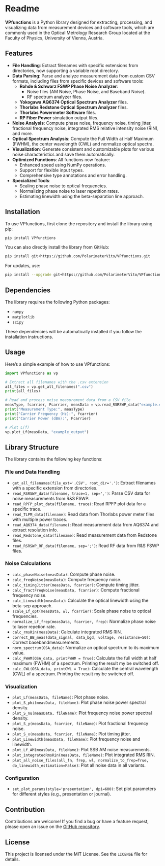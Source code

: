 # Readme

**VPfunctions** is a Python library designed for extracting, processing, and visualizing data from measurement devices and software tools, which are commonly used in the Optical Metrology Research Group located at the Faculty of Physics, University of Vienna, Austria.

## Features

- **File Handling**: Extract filenames with specific extensions from directories, now supporting a variable root directory.
- **Data Parsing**: Parse and analyze measurement data from custom CSV formats, including files from specific devices and software tools:
  - **Rohde & Schwarz FSWP Phase Noise Analyzer**:
    - Noise files (AM Noise, Phase Noise, and Baseband Noise).
    - RF spectrum analyzer files.
  - **Yokogawa AQ6374 Optical Spectrum Analyzer** files.
  - **Thorlabs Redstone Optical Spectrum Analyzer** files.
  - **Thorlabs Powermeter Software** files.
  - **RP Fiber Power** simulation output files.
- **Noise Analysis**: Compute phase noise, frequency noise, timing jitter, fractional frequency noise, integrated RMS relative intensity noise (RIN), and more.
- **Optical Spectrum Analysis**: Compute the Full Width at Half Maximum (FWHM), the center wavelength (CWL) and normalize optical spectra.
- **Visualization**: Generate consistent and customizable plots for various noise characteristics and save them automatically.
- **Optimized Functions**: All functions now feature:
  - Enhanced speed using NumPy operations.
  - Support for flexible input types.
  - Comprehensive type annotations and error handling.
- **Specialized Tools**:
  - Scaling phase noise to optical frequencies.
  - Normalizing phase noise to laser repetition rates.
  - Estimating linewidth using the beta-separation line approach.


## Installation

To use VPfunctions, first clone the repository and install the library using pip:

```bash
pip install VPfunctions
```

You can also directly install the library from GitHub:

```bash
pip install git+https://github.com/PolarimeterVito/VPfunctions.git
```

For updates, use:
```bash
pip install --upgrade git+https://github.com/PolarimeterVito/VPfunctions.git
```

## Dependencies

The library requires the following Python packages:

- `numpy`
- `matplotlib`
- `scipy`

These dependencies will be automatically installed if you follow the installation instructions.

## Usage

Here’s a simple example of how to use VPfunctions:

```python
import VPfunctions as vp

# Extract all filenames with the .csv extension
all_files = vp.get_all_filenames(".csv")
print(all_files)

# Read and process noise measurement data from a CSV file
measType, fcarrier, Pcarrier, measData = vp.read_RSRSWP_data("example.csv")
print("Measurement Type:", measType)
print("Carrier Frequency (Hz):", fcarrier)
print("Carrier Power (dBm):", Pcarrier)

# Plot L(f)
vp.plot_Lf(measData, "example_output")
```

## Library Structure

The library contains the following key functions:

### File and Data Handling

- `get_all_filenames(file_ext='.CSV', root_dir='.')`: Extract filenames with a specific extension from directories.
- `read_RSRSWP_data(filename, trace=1, sep=',')`: Parse CSV data for noise measurements from R&S FSWP.
- `read_RPFP_plot_data(filename, trace)`: Read RPFP plot data for a specific trace.
- `read_TLPM_data(filename)`: Read data from Thorlabs power meter files with multiple power traces.
- `read_AQ6374_data(filename)`: Read measurement data from AQ6374 and extract resolution info.
- `read_Redstone_data(filename)`: Read measurement data from Redstone files.
- `read_RSRSWP_RF_data(filename, sep=';')`: Read RF data from R&S FSWP files.

### Noise Calculations

- `calc_phaseNoise(measData)`: Compute phase noise.
- `calc_freqNoise(measData)`: Compute frequency noise.
- `calc_timingJitter(measData, fcarrier)`: Compute timing jitter.
- `calc_fractFreqNoise(measData, fcarrier)`: Compute fractional frequency noise.
- `calc_Linewidth(measData)`: Calculate the optical linewidth using the beta-sep approach.
- `scale_Lf_opt(measData, wl, fcarrier)`: Scale phase noise to optical frequencies.
- `normalize_Lf_frep(measData, fcarrier, frep)`: Normalize phase noise to laser repetion rate.
- `calc_rmsRin(measData)`: Calculate integrated RMS RIN.
- `correct_BB_meas(data_signal, data_bgd, voltage, resistance=50)`: Correct basebandmeasurements.
- `norm_spectrum(OSA_data)`: Normalize an optical spectrum to its maximum value.
- `calc_FWHM(OSA_data, printFWHM = True)`: Calculate the full width at half maximum (FWHM) of a spectrum. Printing the result my be switched off.
- `calc_CWL(OSA_data, printCWL = True)`: Calculate the central wavelength (CWL) of a spectrum. Printing the result my be switched off.

### Visualization

- `plot_Lf(measData, fileName)`: Plot phase noise.
- `plot_S_phi(measData, fileName)`: Plot phase noise power spectral density.
- `plot_S_nu(measData, fileName)`: Plot frequency noise power spectral density.
- `plot_S_y(measData, fcarrier, fileName)`: Plot fractional frequency noise.
- `plot_S_x(measData, fcarrier, fileName)`: Plot timing jitter.
- `plot_Linewidth(measData, fileName)`: Plot frequency noise and linewidth.
- `plot_Lf_AM(measData, fileName)`: Plot SSB AM noise measurements.
- `plot_integratedRmsRin(measData, fileName)`: Plot integrated RMS RIN.
- `plot_all_noise_files(all_fn, frep, wl, normalize_to_frep=True, do_linewidth_estimation=False)`: Plot all noise data in all variants.

### Configuration

- `set_plot_params(style='presentation', dpi=600)`: Set plot parameters for different styles (e.g., presentation or journal).

## Contribution

Contributions are welcome! If you find a bug or have a feature request, please open an issue on the [GitHub repository](https://github.com/yourusername/VPfunctions).

## License

This project is licensed under the MIT License. See the `LICENSE` file for details.